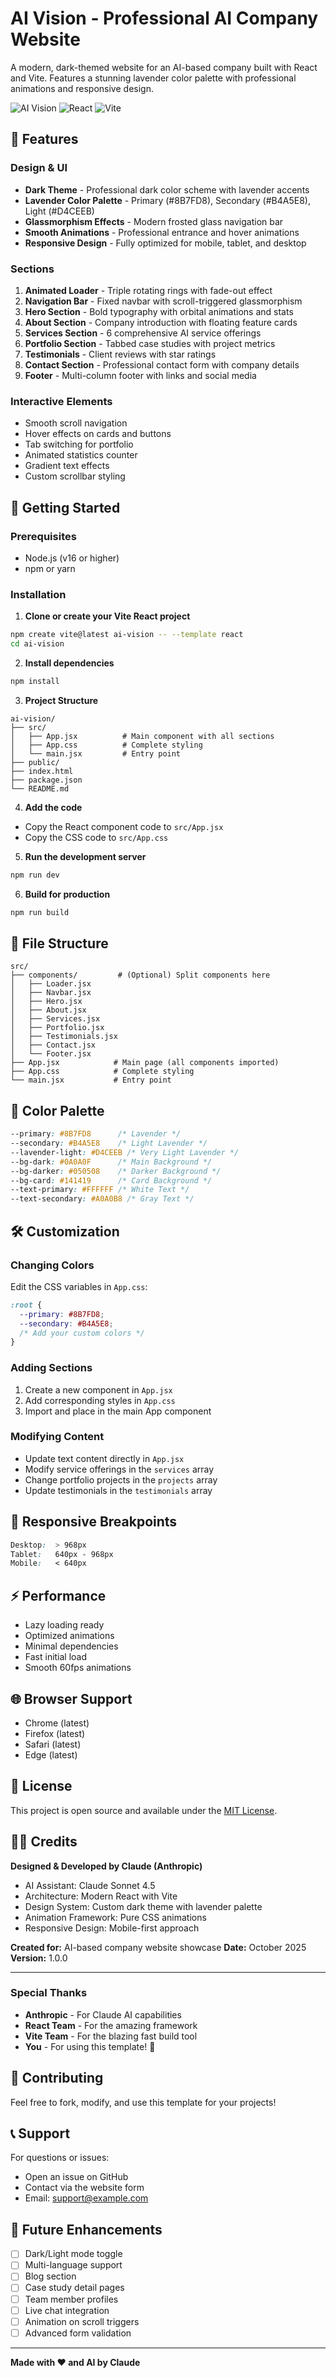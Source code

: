 # AI Vision - Professional AI Company Website

A modern, dark-themed website for an AI-based company built with React and Vite. Features a stunning lavender color palette with professional animations and responsive design.

![AI Vision](https://img.shields.io/badge/AI-Vision-8B7FD8?style=for-the-badge)
![React](https://img.shields.io/badge/React-18.x-61DAFB?style=for-the-badge&logo=react)
![Vite](https://img.shields.io/badge/Vite-5.x-646CFF?style=for-the-badge&logo=vite)

## 🎨 Features

### Design & UI
- **Dark Theme** - Professional dark color scheme with lavender accents
- **Lavender Color Palette** - Primary (#8B7FD8), Secondary (#B4A5E8), Light (#D4CEEB)
- **Glassmorphism Effects** - Modern frosted glass navigation bar
- **Smooth Animations** - Professional entrance and hover animations
- **Responsive Design** - Fully optimized for mobile, tablet, and desktop

### Sections
1. **Animated Loader** - Triple rotating rings with fade-out effect
2. **Navigation Bar** - Fixed navbar with scroll-triggered glassmorphism
3. **Hero Section** - Bold typography with orbital animations and stats
4. **About Section** - Company introduction with floating feature cards
5. **Services Section** - 6 comprehensive AI service offerings
6. **Portfolio Section** - Tabbed case studies with project metrics
7. **Testimonials** - Client reviews with star ratings
8. **Contact Section** - Professional contact form with company details
9. **Footer** - Multi-column footer with links and social media

### Interactive Elements
- Smooth scroll navigation
- Hover effects on cards and buttons
- Tab switching for portfolio
- Animated statistics counter
- Gradient text effects
- Custom scrollbar styling

## 🚀 Getting Started

### Prerequisites
- Node.js (v16 or higher)
- npm or yarn

### Installation

1. **Clone or create your Vite React project**
```bash
npm create vite@latest ai-vision -- --template react
cd ai-vision
```

2. **Install dependencies**
```bash
npm install
```

3. **Project Structure**
```
ai-vision/
├── src/
│   ├── App.jsx          # Main component with all sections
│   ├── App.css          # Complete styling
│   └── main.jsx         # Entry point
├── public/
├── index.html
├── package.json
└── README.md
```

4. **Add the code**
- Copy the React component code to `src/App.jsx`
- Copy the CSS code to `src/App.css`

5. **Run the development server**
```bash
npm run dev
```

6. **Build for production**
```bash
npm run build
```

## 📁 File Structure

```
src/
├── components/         # (Optional) Split components here
│   ├── Loader.jsx
│   ├── Navbar.jsx
│   ├── Hero.jsx
│   ├── About.jsx
│   ├── Services.jsx
│   ├── Portfolio.jsx
│   ├── Testimonials.jsx
│   ├── Contact.jsx
│   └── Footer.jsx
├── App.jsx            # Main page (all components imported)
├── App.css            # Complete styling
└── main.jsx           # Entry point
```

## 🎯 Color Palette

```css
--primary: #8B7FD8      /* Lavender */
--secondary: #B4A5E8    /* Light Lavender */
--lavender-light: #D4CEEB /* Very Light Lavender */
--bg-dark: #0A0A0F      /* Main Background */
--bg-darker: #050508    /* Darker Background */
--bg-card: #141419      /* Card Background */
--text-primary: #FFFFFF /* White Text */
--text-secondary: #A0A0B8 /* Gray Text */
```

## 🛠️ Customization

### Changing Colors
Edit the CSS variables in `App.css`:
```css
:root {
  --primary: #8B7FD8;
  --secondary: #B4A5E8;
  /* Add your custom colors */
}
```

### Adding Sections
1. Create a new component in `App.jsx`
2. Add corresponding styles in `App.css`
3. Import and place in the main App component

### Modifying Content
- Update text content directly in `App.jsx`
- Modify service offerings in the `services` array
- Change portfolio projects in the `projects` array
- Update testimonials in the `testimonials` array

## 📱 Responsive Breakpoints

```css
Desktop:  > 968px
Tablet:   640px - 968px
Mobile:   < 640px
```

## ⚡ Performance

- Lazy loading ready
- Optimized animations
- Minimal dependencies
- Fast initial load
- Smooth 60fps animations

## 🌐 Browser Support

- Chrome (latest)
- Firefox (latest)
- Safari (latest)
- Edge (latest)

## 📄 License

This project is open source and available under the [MIT License](LICENSE).

## 👨‍💻 Credits

**Designed & Developed by Claude (Anthropic)**
- AI Assistant: Claude Sonnet 4.5
- Architecture: Modern React with Vite
- Design System: Custom dark theme with lavender palette
- Animation Framework: Pure CSS animations
- Responsive Design: Mobile-first approach

**Created for:** AI-based company website showcase
**Date:** October 2025
**Version:** 1.0.0

---

### Special Thanks
- **Anthropic** - For Claude AI capabilities
- **React Team** - For the amazing framework
- **Vite Team** - For the blazing fast build tool
- **You** - For using this template! 🎉

## 🤝 Contributing

Feel free to fork, modify, and use this template for your projects!

## 📞 Support

For questions or issues:
- Open an issue on GitHub
- Contact via the website form
- Email: support@example.com

## 🔮 Future Enhancements

- [ ] Dark/Light mode toggle
- [ ] Multi-language support
- [ ] Blog section
- [ ] Case study detail pages
- [ ] Team member profiles
- [ ] Live chat integration
- [ ] Animation on scroll triggers
- [ ] Advanced form validation

---

**Made with ❤️ and AI by Claude**
